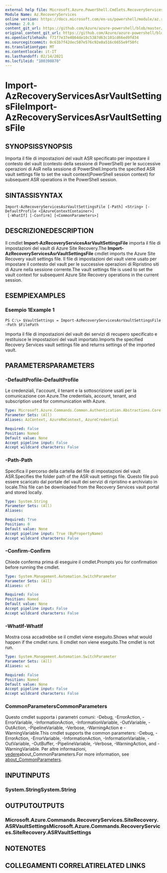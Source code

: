 ```yaml
---
external help file: Microsoft.Azure.PowerShell.Cmdlets.RecoveryServices.SiteRecovery.dll-Help.xml
Module Name: Az.RecoveryServices
online version: https://docs.microsoft.com/en-us/powershell/module/az.recoveryservices/import-azrecoveryservicesasrvaultsettingsfile
schema: 2.0.0
content_git_url: https://github.com/Azure/azure-powershell/blob/master/src/RecoveryServices/RecoveryServices/help/Import-AzRecoveryServicesAsrVaultSettingsFile.md
original_content_git_url: https://github.com/Azure/azure-powershell/blob/master/src/RecoveryServices/RecoveryServices/help/Import-AzRecoveryServicesAsrVaultSettingsFile.md
ms.openlocfilehash: f71f7e37e4864de10c5387d63c101cd66ed9fd34
ms.sourcegitcommit: 0c61b7f42dec507e576c92e0a516c6655e9f50fc
ms.translationtype: MT
ms.contentlocale: it-IT
ms.lasthandoff: 02/14/2021
ms.locfileid: "100398870"
---
```

# <span data-ttu-id="e187a-101">Import-AzRecoveryServicesAsrVaultSettingsFile</span><span class="sxs-lookup"><span data-stu-id="e187a-101">Import-AzRecoveryServicesAsrVaultSettingsFile</span></span>

## <span data-ttu-id="e187a-102">SYNOPSIS</span><span class="sxs-lookup"><span data-stu-id="e187a-102">SYNOPSIS</span></span>
<span data-ttu-id="e187a-103">Importa il file di impostazioni del vault ASR specificato per impostare il contesto del vault (contesto della sessione di PowerShell) per le successive operazioni di AsR nella sessione di PowerShell.</span><span class="sxs-lookup"><span data-stu-id="e187a-103">Imports the specified ASR vault settings file to set the vault context(PowerShell session context) for subsequent ASR operations in the PowerShell session.</span></span> 

## <span data-ttu-id="e187a-104">SINTASSI</span><span class="sxs-lookup"><span data-stu-id="e187a-104">SYNTAX</span></span>

```
Import-AzRecoveryServicesAsrVaultSettingsFile [-Path] <String> [-DefaultProfile <IAzureContextContainer>]
 [-WhatIf] [-Confirm] [<CommonParameters>]
```

## <span data-ttu-id="e187a-105">DESCRIZIONE</span><span class="sxs-lookup"><span data-stu-id="e187a-105">DESCRIPTION</span></span>
<span data-ttu-id="e187a-106">Il cmdlet **Import-AzRecoveryServicesAsrVaultSettingsFile** importa il file di impostazioni del vault di Azure Site Recovery.</span><span class="sxs-lookup"><span data-stu-id="e187a-106">The **Import-AzRecoveryServicesAsrVaultSettingsFile** cmdlet imports the Azure Site Recovery vault settings file.</span></span> <span data-ttu-id="e187a-107">Il file di impostazioni del vault viene usato per impostare il contesto del vault per le successive operazioni di Ripristino siti di Azure nella sessione corrente.</span><span class="sxs-lookup"><span data-stu-id="e187a-107">The vault settings file is used to set the vault context for subsequent Azure Site Recovery operations in the current session.</span></span>

## <span data-ttu-id="e187a-108">ESEMPI</span><span class="sxs-lookup"><span data-stu-id="e187a-108">EXAMPLES</span></span>

### <span data-ttu-id="e187a-109">Esempio 1</span><span class="sxs-lookup"><span data-stu-id="e187a-109">Example 1</span></span>
```
PS C:\> $VaultSettings = Import-AzRecoveryServicesAsrVaultSettingsFile -Path $FilePath
```

<span data-ttu-id="e187a-110">Importa il file di impostazioni del vault dei servizi di recupero specificato e restituisce le impostazioni del vault importato.</span><span class="sxs-lookup"><span data-stu-id="e187a-110">Imports the specified Recovery Services vault settings file and returns settings of the imported vault.</span></span>

## <span data-ttu-id="e187a-111">PARAMETERS</span><span class="sxs-lookup"><span data-stu-id="e187a-111">PARAMETERS</span></span>

### <span data-ttu-id="e187a-112">-DefaultProfile</span><span class="sxs-lookup"><span data-stu-id="e187a-112">-DefaultProfile</span></span>
<span data-ttu-id="e187a-113">Le credenziali, l'account, il tenant e la sottoscrizione usati per la comunicazione con Azure.</span><span class="sxs-lookup"><span data-stu-id="e187a-113">The credentials, account, tenant, and subscription used for communication with Azure.</span></span>


```yaml
Type: Microsoft.Azure.Commands.Common.Authentication.Abstractions.Core.IAzureContextContainer
Parameter Sets: (All)
Aliases: AzContext, AzureRmContext, AzureCredential

Required: False
Position: Named
Default value: None
Accept pipeline input: False
Accept wildcard characters: False
```

### <span data-ttu-id="e187a-114">-Path</span><span class="sxs-lookup"><span data-stu-id="e187a-114">-Path</span></span>
<span data-ttu-id="e187a-115">Specifica il percorso della cartella del file di impostazioni del vault ASR.</span><span class="sxs-lookup"><span data-stu-id="e187a-115">Specifies the folder path of the ASR vault settings file.</span></span>
<span data-ttu-id="e187a-116">Questo file può essere scaricato dal portale del vault dei servizi di ripristino e archiviato in locale.</span><span class="sxs-lookup"><span data-stu-id="e187a-116">This file can be downloaded from the Recovery Services vault portal and stored locally.</span></span>

```yaml
Type: System.String
Parameter Sets: (All)
Aliases:

Required: True
Position: 0
Default value: None
Accept pipeline input: True (ByPropertyName)
Accept wildcard characters: False
```

### <span data-ttu-id="e187a-117">-Confirm</span><span class="sxs-lookup"><span data-stu-id="e187a-117">-Confirm</span></span>
<span data-ttu-id="e187a-118">Chiede conferma prima di eseguire il cmdlet.</span><span class="sxs-lookup"><span data-stu-id="e187a-118">Prompts you for confirmation before running the cmdlet.</span></span>

```yaml
Type: System.Management.Automation.SwitchParameter
Parameter Sets: (All)
Aliases: cf

Required: False
Position: Named
Default value: None
Accept pipeline input: False
Accept wildcard characters: False
```

### <span data-ttu-id="e187a-119">-WhatIf</span><span class="sxs-lookup"><span data-stu-id="e187a-119">-WhatIf</span></span>
<span data-ttu-id="e187a-120">Mostra cosa accadrebbe se il cmdlet viene eseguito.</span><span class="sxs-lookup"><span data-stu-id="e187a-120">Shows what would happen if the cmdlet runs.</span></span> <span data-ttu-id="e187a-121">Il cmdlet non viene eseguito.</span><span class="sxs-lookup"><span data-stu-id="e187a-121">The cmdlet is not run.</span></span>

```yaml
Type: System.Management.Automation.SwitchParameter
Parameter Sets: (All)
Aliases: wi

Required: False
Position: Named
Default value: None
Accept pipeline input: False
Accept wildcard characters: False
```

### <span data-ttu-id="e187a-122">CommonParameters</span><span class="sxs-lookup"><span data-stu-id="e187a-122">CommonParameters</span></span>
<span data-ttu-id="e187a-123">Questo cmdlet supporta i parametri comuni: -Debug, -ErrorAction, -ErrorVariable, -InformationAction, -InformationVariable, -OutVariable, -OutAction, -PipelineVariable, -Verbose, -WarningAction e -WarningVariable.</span><span class="sxs-lookup"><span data-stu-id="e187a-123">This cmdlet supports the common parameters: -Debug, -ErrorAction, -ErrorVariable, -InformationAction, -InformationVariable, -OutVariable, -OutBuffer, -PipelineVariable, -Verbose, -WarningAction, and -WarningVariable.</span></span> <span data-ttu-id="e187a-124">Per altre informazioni, [vedere](http://go.microsoft.com/fwlink/?LinkID=113216)about_CommonParameters.</span><span class="sxs-lookup"><span data-stu-id="e187a-124">For more information, see [about_CommonParameters](http://go.microsoft.com/fwlink/?LinkID=113216).</span></span>

## <span data-ttu-id="e187a-125">INPUT</span><span class="sxs-lookup"><span data-stu-id="e187a-125">INPUTS</span></span>

### <span data-ttu-id="e187a-126">System.String</span><span class="sxs-lookup"><span data-stu-id="e187a-126">System.String</span></span>

## <span data-ttu-id="e187a-127">OUTPUT</span><span class="sxs-lookup"><span data-stu-id="e187a-127">OUTPUTS</span></span>

### <span data-ttu-id="e187a-128">Microsoft.Azure.Commands.RecoveryServices.SiteRecovery.ASRVaultSettings</span><span class="sxs-lookup"><span data-stu-id="e187a-128">Microsoft.Azure.Commands.RecoveryServices.SiteRecovery.ASRVaultSettings</span></span>

## <span data-ttu-id="e187a-129">NOTE</span><span class="sxs-lookup"><span data-stu-id="e187a-129">NOTES</span></span>

## <span data-ttu-id="e187a-130">COLLEGAMENTI CORRELATI</span><span class="sxs-lookup"><span data-stu-id="e187a-130">RELATED LINKS</span></span>

